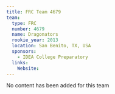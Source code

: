 ```yaml
---
title: FRC Team 4679
team:
  type: FRC
  number: 4679
  name: Dragonators
  rookie_year: 2013
  location: San Benito, TX, USA
  sponsors:
    - IDEA College Preparatory
  links:
    Website: 
---
```

No content has been added for this team